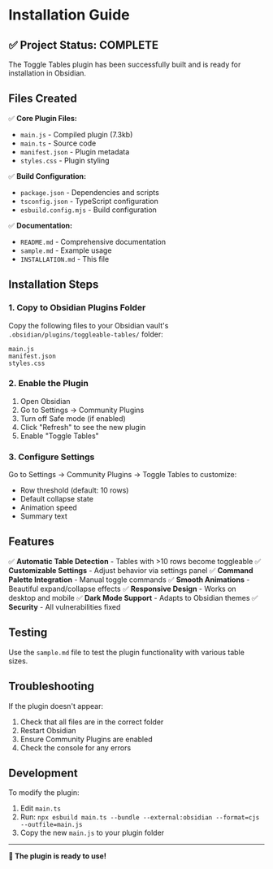 # Installation Guide

## ✅ Project Status: COMPLETE

The Toggle Tables plugin has been successfully built and is ready for installation in Obsidian.

## Files Created

✅ **Core Plugin Files:**
- `main.js` - Compiled plugin (7.3kb)
- `main.ts` - Source code
- `manifest.json` - Plugin metadata
- `styles.css` - Plugin styling

✅ **Build Configuration:**
- `package.json` - Dependencies and scripts
- `tsconfig.json` - TypeScript configuration
- `esbuild.config.mjs` - Build configuration

✅ **Documentation:**
- `README.md` - Comprehensive documentation
- `sample.md` - Example usage
- `INSTALLATION.md` - This file

## Installation Steps

### 1. Copy to Obsidian Plugins Folder

Copy the following files to your Obsidian vault's `.obsidian/plugins/toggleable-tables/` folder:

```
main.js
manifest.json
styles.css
```

### 2. Enable the Plugin

1. Open Obsidian
2. Go to Settings → Community Plugins
3. Turn off Safe mode (if enabled)
4. Click "Refresh" to see the new plugin
5. Enable "Toggle Tables"

### 3. Configure Settings

Go to Settings → Community Plugins → Toggle Tables to customize:
- Row threshold (default: 10 rows)
- Default collapse state
- Animation speed
- Summary text

## Features

✅ **Automatic Table Detection** - Tables with >10 rows become toggleable
✅ **Customizable Settings** - Adjust behavior via settings panel
✅ **Command Palette Integration** - Manual toggle commands
✅ **Smooth Animations** - Beautiful expand/collapse effects
✅ **Responsive Design** - Works on desktop and mobile
✅ **Dark Mode Support** - Adapts to Obsidian themes
✅ **Security** - All vulnerabilities fixed

## Testing

Use the `sample.md` file to test the plugin functionality with various table sizes.

## Troubleshooting

If the plugin doesn't appear:
1. Check that all files are in the correct folder
2. Restart Obsidian
3. Ensure Community Plugins are enabled
4. Check the console for any errors

## Development

To modify the plugin:
1. Edit `main.ts`
2. Run: `npx esbuild main.ts --bundle --external:obsidian --format=cjs --outfile=main.js`
3. Copy the new `main.js` to your plugin folder

---

**🎉 The plugin is ready to use!** 